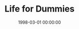 ---
layout: series
series: "Life for Dummies"
permalink: "/life-for-dummies/"
title: Life for Dummies
date: 1998-03-01 00:00:00
endDate: 1998-03-15 00:00:00
description: "An easy-to-understand handbook for some everyday life topics. "
src: "http://s3.amazonaws.com/crossroads-media/images/legacy/content/"
---